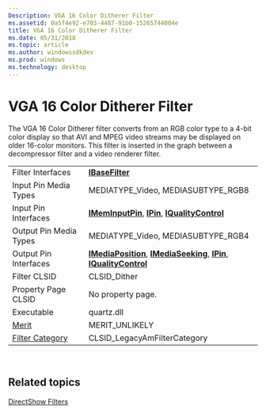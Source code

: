 ```yaml
---
Description: VGA 16 Color Ditherer Filter
ms.assetid: 0a5f4e92-e703-4487-91b0-15265744004e
title: VGA 16 Color Ditherer Filter
ms.date: 05/31/2018
ms.topic: article
ms.author: windowssdkdev
ms.prod: windows
ms.technology: desktop
---
```


# VGA 16 Color Ditherer Filter

The VGA 16 Color Ditherer filter converts from an RGB color type to a 4-bit color display so that AVI and MPEG video streams may be displayed on older 16-color monitors. This filter is inserted in the graph between a decompressor filter and a video renderer filter.



|                                          |                                                                                                                                                    |
|------------------------------------------|----------------------------------------------------------------------------------------------------------------------------------------------------|
| Filter Interfaces                        | [**IBaseFilter**](/windows/win32/Strmif/nn-strmif-ibasefilter?branch=master)                                                                                                                 |
| Input Pin Media Types                    | MEDIATYPE\_Video, MEDIASUBTYPE\_RGB8                                                                                                               |
| Input Pin Interfaces                     | [**IMemInputPin**](/windows/win32/Strmif/nn-strmif-imeminputpin?branch=master), [**IPin**](/windows/win32/Strmif/nn-strmif-ipin?branch=master), [**IQualityControl**](/windows/win32/Strmif/nn-strmif-iqualitycontrol?branch=master)                                             |
| Output Pin Media Types                   | MEDIATYPE\_Video, MEDIASUBTYPE\_RGB4                                                                                                               |
| Output Pin Interfaces                    | [**IMediaPosition**](/windows/win32/Control/nn-control-imediaposition?branch=master), [**IMediaSeeking**](/windows/win32/Strmif/nn-strmif-imediaseeking?branch=master), [**IPin**](/windows/win32/Strmif/nn-strmif-ipin?branch=master), [**IQualityControl**](/windows/win32/Strmif/nn-strmif-iqualitycontrol?branch=master) |
| Filter CLSID                             | CLSID\_Dither                                                                                                                                      |
| Property Page CLSID                      | No property page.                                                                                                                                  |
| Executable                               | quartz.dll                                                                                                                                         |
| [Merit](merit.md)                       | MERIT\_UNLIKELY                                                                                                                                    |
| [Filter Category](filter-categories.md) | CLSID\_LegacyAmFilterCategory                                                                                                                      |



 

## Related topics

<dl> <dt>

[DirectShow Filters](directshow-filters.md)
</dt> </dl>

 

 



